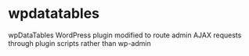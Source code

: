 # wpdatatables
wpDataTables WordPress plugin modified to route admin AJAX requests through plugin scripts rather than wp-admin
